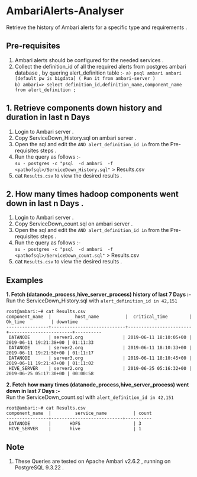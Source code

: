 # AmbariAlerts-Analyser
Retrieve the history of Ambari alerts for a specific type and requirements .

## Pre-requisites  


1. Ambari alerts should be configured for the needed services .
2. Collect the definition_id of all the required alerts from postgres ambari database , by quering alert_definition table :-
      `a) psql ambari ambari [default pw is bigdata] ( Run it from ambari-server )`  
      `b) ambari=> select definition_id,definition_name,component_name from alert_definition ;`  

## 1. Retrieve components down history and duration in last n Days


1. Login to Ambari server .
2. Copy ServiceDown_History.sql on ambari server .
3. Open the sql and edit the `AND alert_definition_id in` from the Pre-requisites steps .
4. Run the query as follows :-  
   `su - postgres -c "psql  -d ambari  -f <pathofsql>/ServiceDown_History.sql"` > Results.csv
5. cat `Results.csv` to view the desired results .

## 2. How many times hadoop components went down in last n Days .


1. Login to Ambari server .
2. Copy ServiceDown_count.sql on ambari server .
3. Open the sql and edit the `AND alert_definition_id in` from the Pre-requisites steps .
4. Run the query as follows :-  
   `su - postgres -c "psql  -d ambari  -f <pathofsql>/ServiceDown_count.sql"` > Results.csv
5. cat `Results.csv` to view the desired results .

## Examples 


**1. Fetch (datanode_process,hive_server_process) history of last 7 Days :-**  
Run the ServiceDown_History.sql with `alert_definition_id in 42,151`  

```
root@ambari:~# cat Results.csv
component_name  |         host_name          |  critical_time        |       Ok_time          | downtime  
----------------+----------------------------+------------------------+------------------------+----------  
 DATANODE       | server1.org               | 2019-06-11 18:10:05+00 | 2019-06-11 19:21:38+00 | 01:11:33    
 DATANODE       | server2.org               | 2019-06-11 18:10:33+00 | 2019-06-11 19:21:50+00 | 01:11:17    
 DATANODE       | server3.org               | 2019-06-11 18:10:45+00 | 2019-06-11 19:21:47+00 | 01:11:02  
 HIVE_SERVER    | server2.org               | 2019-06-25 05:16:32+00 | 2019-06-25 05:17:30+00 | 00:00:58
```

**2. Fetch how many times (datanode_process,hive_server_process) went down in last 7 Days :-**  
Run the ServiceDown_count.sql with `alert_definition_id in 42,151`  

```
root@ambari:~# cat Results.csv
component_name  |         service_name          | count  
----------------+---------------------------+----------  
 DATANODE       |       HDFS                    | 3     
 HIVE_SERVER    |       hive                    | 1
```
## Note 


1. These Queries are tested on Apache Ambari v2.6.2 , running on PostgreSQL 9.3.22 .





